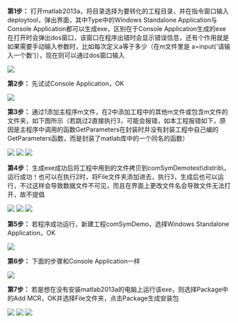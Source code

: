 **第1步：** 打开matlab2013a，将目录选择为要转化的工程目录，并在指令窗口输入deploytool，弹出界面，其中Type中的Windows Standalone Application与Console Application都可以生成exe，区别在于Console Application生成的exe在打开时会弹出dos窗口，该窗口在程序出错时会显示错误信息，还有个作用就是如果需要手动输入参数时，比如每次定义a等于多少（在m文件里是 a=input('请输入一个数')），现在则可以通过dos窗口输入

![](Matlab生成exe文件/1.png)

**第2步：** 先试试Console Application，OK

![](Matlab生成exe文件/2.png)

**第3步：** 通过1添加主程序m文件，在2中添加工程中的其他m文件或包含m文件的文件夹，如下图所示（若跳过2直接执行3，可能会报错，如本工程报错如下，原因是主程序中调用的函数GetParameters在封装时并没有封装工程中自己编的GetParameters函数，而是封装了matlab库中的一个同名的函数）

![](Matlab生成exe文件/3.png) ![](Matlab生成exe文件/4.png) ![](Matlab生成exe文件/5.png)

**第4步：** 生成exe成功后将工程中用到的文件拷贝到comSymDemotest\\distrib\\，运行成功！也可以在执行2时，将File文件夹添加进去，执行3，生成后也可以运行，不过这样会导致数据文件不可见，而且在界面上更改文件名会导致文件无法打开，故不提倡

![](Matlab生成exe文件/6.png) ![](Matlab生成exe文件/7.png) ![](Matlab生成exe文件/8.png)

**第5步：** 若程序成功运行，新建工程comSymDemo，选择Windows Standalone Application，OK

![](Matlab生成exe文件/9.png)

**第6步：** 下面的步骤和Console Application一样

![](Matlab生成exe文件/10.png)

**第7步：** 若是想在没有安装matlab2013a的电脑上运行该exe，则选择Package中的Add MCR，OK并选择File文件夹，点击Package生成安装包

![](Matlab生成exe文件/11.png) ![](Matlab生成exe文件/12.png) ![](Matlab生成exe文件/13.png)

